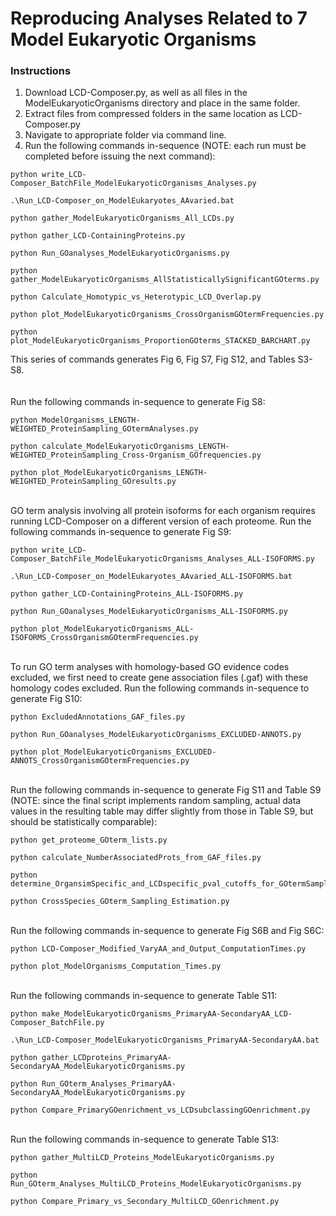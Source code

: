 # Reproducing Analyses Related to 7 Model Eukaryotic Organisms

### Instructions
1. Download LCD-Composer.py, as well as all files in the ModelEukaryoticOrganisms directory and place in the same folder.
2. Extract files from compressed folders in the same location as LCD-Composer.py
4. Navigate to appropriate folder via command line.
5. Run the following commands in-sequence (NOTE: each run must be completed before issuing the next command):

```
python write_LCD-Composer_BatchFile_ModelEukaryoticOrganisms_Analyses.py
```
```
.\Run_LCD-Composer_on_ModelEukaryotes_AAvaried.bat
```
```
python gather_ModelEukaryoticOrganisms_All_LCDs.py
```
```
python gather_LCD-ContainingProteins.py
```
```
python Run_GOanalyses_ModelEukaryoticOrganisms.py
```
```
python gather_ModelEukaryoticOrganisms_AllStatisticallySignificantGOterms.py
```
```
python Calculate_Homotypic_vs_Heterotypic_LCD_Overlap.py
```
```
python plot_ModelEukaryoticOrganisms_CrossOrganismGOtermFrequencies.py
```
```
python plot_ModelEukaryoticOrganisms_ProportionGOterms_STACKED_BARCHART.py
```

This series of commands generates Fig 6, Fig S7, Fig S12, and Tables S3-S8.
</br></br></br>
Run the following commands in-sequence to generate Fig S8:
```
python ModelOrganisms_LENGTH-WEIGHTED_ProteinSampling_GOtermAnalyses.py
```
```
python calculate_ModelEukaryoticOrganisms_LENGTH-WEIGHTED_ProteinSampling_Cross-Organism_GOfrequencies.py
```
```
python plot_ModelEukaryoticOrganisms_LENGTH-WEIGHTED_ProteinSampling_GOresults.py
```
</br>
GO term analysis involving all protein isoforms for each organism requires running LCD-Composer on a different version of each proteome. Run the following commands in-sequence to generate Fig S9:

```
python write_LCD-Composer_BatchFile_ModelEukaryoticOrganisms_Analyses_ALL-ISOFORMS.py
```
```
.\Run_LCD-Composer_on_ModelEukaryotes_AAvaried_ALL-ISOFORMS.bat
```
```
python gather_LCD-ContainingProteins_ALL-ISOFORMS.py
```
```
python Run_GOanalyses_ModelEukaryoticOrganisms_ALL-ISOFORMS.py
```
```
python plot_ModelEukaryoticOrganisms_ALL-ISOFORMS_CrossOrganismGOtermFrequencies.py
```
</br>
To run GO term analyses with homology-based GO evidence codes excluded, we first need to create gene association files (.gaf) with these homology codes excluded. Run the following commands in-sequence to generate Fig S10:

```
python ExcludedAnnotations_GAF_files.py
```
```
python Run_GOanalyses_ModelEukaryoticOrganisms_EXCLUDED-ANNOTS.py
```
```
python plot_ModelEukaryoticOrganisms_EXCLUDED-ANNOTS_CrossOrganismGOtermFrequencies.py
```
</br>
Run the following commands in-sequence to generate Fig S11 and Table S9 (NOTE: since the final script implements random sampling, actual data values in the resulting table may differ slightly from those in Table S9, but should be statistically comparable):

```
python get_proteome_GOterm_lists.py
```
```
python calculate_NumberAssociatedProts_from_GAF_files.py
```
```
python determine_OrgansimSpecific_and_LCDspecific_pval_cutoffs_for_GOtermSampling.py
```
```
python CrossSpecies_GOterm_Sampling_Estimation.py
```
</br>
Run the following commands in-sequence to generate Fig S6B and Fig S6C:

```
python LCD-Composer_Modified_VaryAA_and_Output_ComputationTimes.py
```
```
python plot_ModelOrganisms_Computation_Times.py
```
</br>
Run the following commands in-sequence to generate Table S11:

```
python make_ModelEukaryoticOrganisms_PrimaryAA-SecondaryAA_LCD-Composer_BatchFile.py
```
```
.\Run_LCD-Composer_ModelEukaryoticOrganisms_PrimaryAA-SecondaryAA.bat
```
```
python gather_LCDproteins_PrimaryAA-SecondaryAA_ModelEukaryoticOrganisms.py
```
```
python Run_GOterm_Analyses_PrimaryAA-SecondaryAA_ModelEukaryoticOrganisms.py
```
```
python Compare_PrimaryGOenrichment_vs_LCDsubclassingGOenrichment.py
```
</br>
Run the following commands in-sequence to generate Table S13:

```
python gather_MultiLCD_Proteins_ModelEukaryoticOrganisms.py
```
```
python Run_GOterm_Analyses_MultiLCD_Proteins_ModelEukaryoticOrganisms.py
```
```
python Compare_Primary_vs_Secondary_MultiLCD_GOenrichment.py
```
